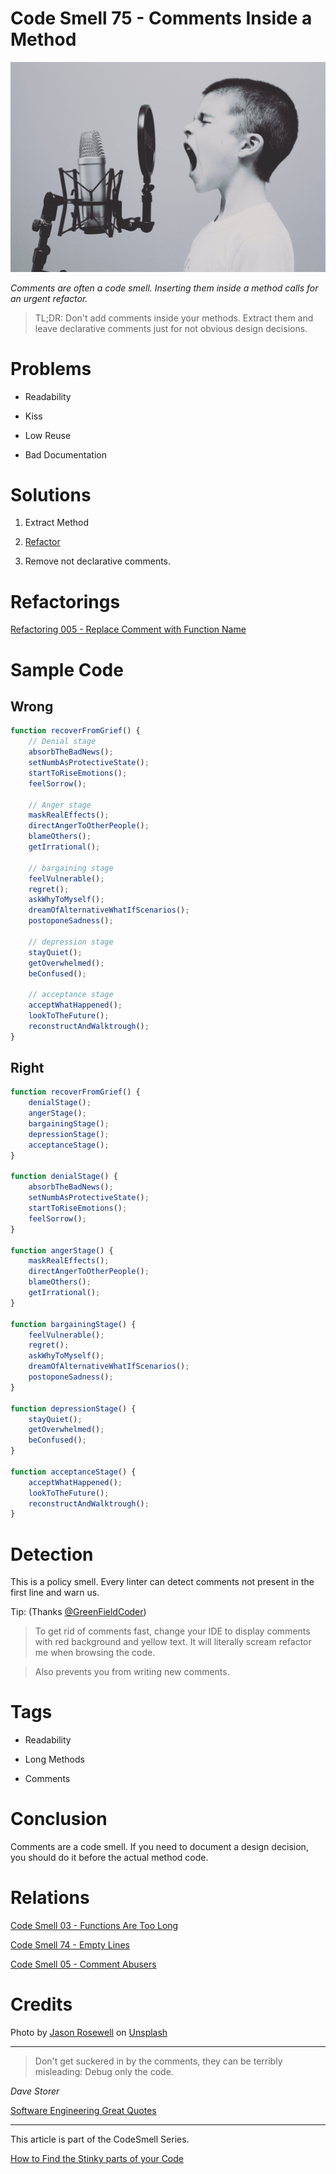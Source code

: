 # Code Smell 75 - Comments Inside a Method

![Code Smell 75 - Comments Inside a Method](jason-rosewell-ASKeuOZqhYU-unsplash.jpg)

*Comments are often a code smell. Inserting them inside a method calls for an urgent refactor.*

> TL;DR: Don't add comments inside your methods. Extract them and leave declarative comments just for not obvious design decisions.

# Problems

- Readability

- Kiss

- Low Reuse

- Bad Documentation

# Solutions

1. Extract Method

2. [Refactor](../../Refactorings/Refactoring%20005%20-%20Replace%20Comment%20with%20Function%20Name/readme.md)

3. Remove not declarative comments.

# Refactorings

[Refactoring 005 - Replace Comment with Function Name](../../Refactorings/Refactoring%20005%20-%20Replace%20Comment%20with%20Function%20Name/readme.md)

# Sample Code

## Wrong

[Gist Url]: # (https://gist.github.com/mcsee/eae0f716ae595002445926a33fb4d7e8)
```javascript
function recoverFromGrief() {
    // Denial stage
    absorbTheBadNews();
    setNumbAsProtectiveState();
    startToRiseEmotions();
    feelSorrow();

    // Anger stage
    maskRealEffects();
    directAngerToOtherPeople();
    blameOthers();
    getIrrational();

    // bargaining stage
    feelVulnerable();
    regret();
    askWhyToMyself();
    dreamOfAlternativeWhatIfScenarios();
    postoponeSadness();

    // depression stage
    stayQuiet();
    getOverwhelmed();
    beConfused();

    // acceptance stage
    acceptWhatHappened();
    lookToTheFuture();
    reconstructAndWalktrough();
}
```

## Right

[Gist Url]: # (https://gist.github.com/mcsee/06f878717d284007d42c0140ccd0cb8e)
```javascript
function recoverFromGrief() {
    denialStage();
    angerStage();
    bargainingStage();
    depressionStage();
    acceptanceStage();
}

function denialStage() {
    absorbTheBadNews();
    setNumbAsProtectiveState();
    startToRiseEmotions();
    feelSorrow();
}

function angerStage() {
    maskRealEffects();
    directAngerToOtherPeople();
    blameOthers();
    getIrrational();
}

function bargainingStage() {
    feelVulnerable();
    regret();
    askWhyToMyself();
    dreamOfAlternativeWhatIfScenarios();
    postoponeSadness();
}

function depressionStage() {
    stayQuiet();
    getOverwhelmed();
    beConfused();
}

function acceptanceStage() {
    acceptWhatHappened();
    lookToTheFuture();
    reconstructAndWalktrough();
}
```

# Detection

This is a policy smell. Every linter can detect comments not present in the first line and warn us.

Tip: (Thanks [@GreenFieldCoder](https://twitter.com/GreenFieldCoder))

> To get rid of comments fast, change your IDE to display comments with red background and yellow text. It will literally scream refactor me when browsing the code.

> Also prevents you from writing new comments.

# Tags

- Readability

- Long Methods

- Comments

# Conclusion

Comments are a code smell. If you need to document a design decision, you should do it before the actual method code.

# Relations

[Code Smell 03 - Functions Are Too Long](../../Code%20Smells/Code%20Smell%2003%20-%20Functions%20Are%20Too%20Long/readme.md)

[Code Smell 74 - Empty Lines](../../Code%20Smells/Code%20Smell%2074%20-%20Empty%20Lines/readme.md)

[Code Smell 05 - Comment Abusers](../../Code%20Smells/Code%20Smell%2005%20-%20Comment%20Abusers/readme.md)

# Credits

Photo by [Jason Rosewell](https://unsplash.com/@jasonrosewell) on [Unsplash](https://unsplash.com/@jasonrosewell)
  
* * *

> Don't get suckered in by the comments, they can be terribly misleading: Debug only the code.

_Dave Storer_
 
[Software Engineering Great Quotes](../../Quotes/Software%20Engineering%20Great%20Quotes/readme.md)

* * *

This article is part of the CodeSmell Series.

[How to Find the Stinky parts of your Code](../../Code%20Smells/How%20to%20Find%20the%20Stinky%20parts%20of%20your%20Code/readme.md)